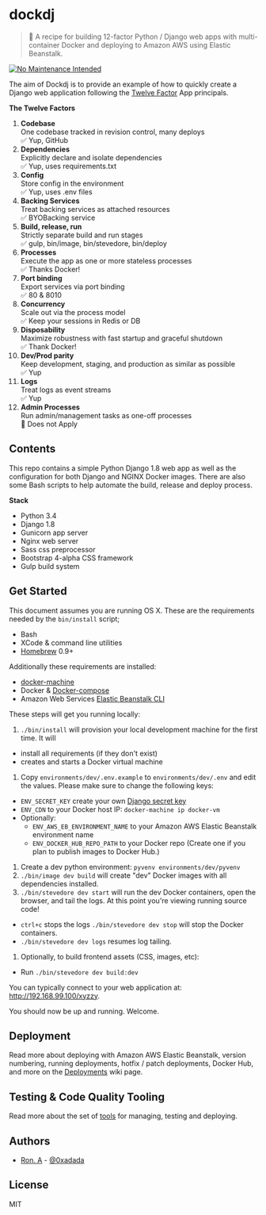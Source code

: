 # dockdj

> :ship: A recipe for building 12-factor Python / Django web apps with
multi-container Docker and deploying to Amazon AWS using Elastic Beanstalk.

[![No Maintenance Intended](http://unmaintained.tech/badge.svg)](http://unmaintained.tech/)

The aim of Dockdj is to provide an example of how to quickly create a
Django web application following the [Twelve Factor](https://12factor.net/)
App principals.

**The Twelve Factors**

1. **Codebase**<br>
  One codebase tracked in revision control, many deploys<br>
  :white_check_mark: Yup, GitHub
1. **Dependencies**<br>
  Explicitly declare and isolate dependencies<br>
  :white_check_mark: Yup, uses requirements.txt
1. **Config**<br>
  Store config in the environment<br>
  :white_check_mark: Yup, uses .env files
1. **Backing Services**<br>
  Treat backing services as attached resources<br>
  :white_check_mark: BYOBacking service
1. **Build, release, run**<br>
  Strictly separate build and run stages<br>
  :white_check_mark: gulp, bin/image, bin/stevedore, bin/deploy
1. **Processes**<br>
  Execute the app as one or more stateless processes<br>
  :white_check_mark: Thanks Docker!
1. **Port binding**<br>
  Export services via port binding<br>
  :white_check_mark: 80 & 8010
1. **Concurrency**<br>
  Scale out via the process model<br>
  :white_check_mark: Keep your sessions in Redis or DB
1. **Disposability**<br>
  Maximize robustness with fast startup and graceful shutdown<br>
  :white_check_mark: Thank Docker!
1. **Dev/Prod parity**<br>
  Keep development, staging, and production as similar as possible<br>
  :white_check_mark: Yup
1. **Logs**<br>
  Treat logs as event streams<br>
  :white_check_mark: Yup
1. **Admin Processes**<br>
  Run admin/management tasks as one-off processes<br>
  :no_entry_sign: Does not Apply



## Contents

This repo contains a simple Python Django 1.8 web app as well as the
configuration for both Django and NGINX Docker images. There are
also some Bash scripts to help automate the build, release and
deploy process.

**Stack**
* Python 3.4
* Django 1.8
* Gunicorn app server
* Nginx web server
* Sass css preprocessor
* Bootstrap 4-alpha CSS framework
* Gulp build system


## Get Started

This document assumes you are running OS X. These are the requirements
needed by the `bin/install` script;

* Bash
* XCode & command line utilities
* [Homebrew](http://brew.sh) 0.9+

Additionally these requirements are installed:

* [docker-machine](https://www.docker.com/docker-machine)
* Docker & [Docker-compose](https://docs.docker.com/compose/)
* Amazon Web Services [Elastic Beanstalk
CLI](https://docs.aws.amazon.com/elasticbeanstalk/latest/dg/eb-cli3.html)

These steps will get you running locally:

1. `./bin/install` will provision your local development machine for
  the first time. It will
  * install all requirements (if they don't exist)
  * creates and starts a Docker virtual machine
1. Copy `environments/dev/.env.example` to `environments/dev/.env` and
  edit the values. Please make sure to change the following keys:
  * `ENV_SECRET_KEY` create your own [Django secret
    key](https://docs.djangoproject.com/en/dev/ref/settings/#secret-key)
  * `ENV_CDN` to your Docker host IP: `docker-machine ip docker-vm`
  * Optionally:
    * `ENV_AWS_EB_ENVIRONMENT_NAME` to your Amazon AWS Elastic Beanstalk
      environment name
    * `ENV_DOCKER_HUB_REPO_PATH` to your Docker repo (Create one if you
      plan to publish images to Docker Hub.)
1. Create a dev python environment: `pyvenv environments/dev/pyvenv`
1. `./bin/image dev build` will create "dev" Docker images with all
   dependencies installed.
1. `./bin/stevedore dev start` will run the dev Docker containers, open
   the browser, and tail the logs. At this point you're viewing running
   source code!
  * `ctrl+c` stops the logs `./bin/stevedore dev stop` will stop the Docker
    containers.
  * `./bin/stevedore dev logs` resumes log tailing.
1. Optionally, to build frontend assets (CSS, images, etc):
  * Run `./bin/stevedore dev build:dev`

You can typically connect to your web application at:
http://192.168.99.100/xyzzy.

You should now be up and running. Welcome.


## Deployment

Read more about deploying with Amazon AWS Elastic Beanstalk, version
numbering, running deployments, hotfix / patch deployments, Docker Hub,
and more on the [Deployments](../../wiki/Deployments) wiki page.


## Testing & Code Quality Tooling

Read more about the set of [tools](../../wiki/Tooling) for managing,
testing and deploying.


## Authors

* [Ron. A](https://github.com/0xadada) -
  [@0xadada](http://twitter.com/0xadada)


## License

MIT
